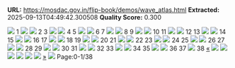 # 

**URL:** https://mosdac.gov.in/flip-book/demos/wave_atlas.html
**Extracted:** 2025-09-13T04:49:42.300508
**Quality Score:** 0.300

![](https://mosdac.gov.in/flip-book/demos/wave_atlas/thumb1.jpg)
1
![](https://mosdac.gov.in/flip-book/demos/wave_atlas/thumb2.jpg) ![](https://mosdac.gov.in/flip-book/demos/wave_atlas/thumb3.jpg)
2 3
![](https://mosdac.gov.in/flip-book/demos/wave_atlas/thumb4.jpg) ![](https://mosdac.gov.in/flip-book/demos/wave_atlas/thumb5.jpg)
4 5
![](https://mosdac.gov.in/flip-book/demos/wave_atlas/thumb6.jpg) ![](https://mosdac.gov.in/flip-book/demos/wave_atlas/thumb7.jpg)
6 7
![](https://mosdac.gov.in/flip-book/demos/wave_atlas/thumb8.jpg) ![](https://mosdac.gov.in/flip-book/demos/wave_atlas/thumb9.jpg)
8 9
![](https://mosdac.gov.in/flip-book/demos/wave_atlas/thumb10.jpg) ![](https://mosdac.gov.in/flip-book/demos/wave_atlas/thumb11.jpg)
10 11
![](https://mosdac.gov.in/flip-book/demos/wave_atlas/thumb12.jpg) ![](https://mosdac.gov.in/flip-book/demos/wave_atlas/thumb13.jpg)
12 13
![](https://mosdac.gov.in/flip-book/demos/wave_atlas/thumb14.jpg) ![](https://mosdac.gov.in/flip-book/demos/wave_atlas/thumb15.jpg)
14 15
![](https://mosdac.gov.in/flip-book/demos/wave_atlas/thumb16.jpg) ![](https://mosdac.gov.in/flip-book/demos/wave_atlas/thumb17.jpg)
16 17
![](https://mosdac.gov.in/flip-book/demos/wave_atlas/thumb18.jpg) ![](https://mosdac.gov.in/flip-book/demos/wave_atlas/thumb19.jpg)
18 19
![](https://mosdac.gov.in/flip-book/demos/wave_atlas/thumb20.jpg) ![](https://mosdac.gov.in/flip-book/demos/wave_atlas/thumb21.jpg)
20 21
![](https://mosdac.gov.in/flip-book/demos/wave_atlas/thumb22.jpg) ![](https://mosdac.gov.in/flip-book/demos/wave_atlas/thumb23.jpg)
22 23
![](https://mosdac.gov.in/flip-book/demos/wave_atlas/thumb24.jpg) ![](https://mosdac.gov.in/flip-book/demos/wave_atlas/thumb25.jpg)
24 25
![](https://mosdac.gov.in/flip-book/demos/wave_atlas/thumb26.jpg) ![](https://mosdac.gov.in/flip-book/demos/wave_atlas/thumb27.jpg)
26 27
![](https://mosdac.gov.in/flip-book/demos/wave_atlas/thumb28.jpg) ![](https://mosdac.gov.in/flip-book/demos/wave_atlas/thumb29.jpg)
28 29
![](https://mosdac.gov.in/flip-book/demos/wave_atlas/thumb30.jpg) ![](https://mosdac.gov.in/flip-book/demos/wave_atlas/thumb31.jpg)
30 31
![](https://mosdac.gov.in/flip-book/demos/wave_atlas/thumb32.jpg) ![](https://mosdac.gov.in/flip-book/demos/wave_atlas/thumb33.jpg)
32 33
![](https://mosdac.gov.in/flip-book/demos/wave_atlas/thumb34.jpg) ![](https://mosdac.gov.in/flip-book/demos/wave_atlas/thumb35.jpg)
34 35
![](https://mosdac.gov.in/flip-book/demos/wave_atlas/thumb36.jpg) ![](https://mosdac.gov.in/flip-book/demos/wave_atlas/thumb37.jpg)
36 37
![](https://mosdac.gov.in/flip-book/demos/wave_atlas/thumb38.jpg)
38
[«](https://mosdac.gov.in/flip-book/demos/wave_atlas.html)
![](https://mosdac.gov.in/flip-book/demos/wave_atlas/0.jpg)
![](https://mosdac.gov.in/flip-book/demos/wave_atlas/1.jpg)
![](https://mosdac.gov.in/flip-book/demos/wave_atlas/2.jpg)
![](https://mosdac.gov.in/flip-book/demos/wave_atlas/3.jpg)
![](https://mosdac.gov.in/flip-book/demos/wave_atlas/4.jpg)
![](https://mosdac.gov.in/flip-book/demos/wave_atlas/5.jpg)
[»](https://mosdac.gov.in/flip-book/demos/wave_atlas.html)
![](https://mosdac.gov.in/flip-book/demos/wave_atlas/icons8-microsoft-30.png)
Page:0-1/38
